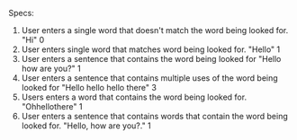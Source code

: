 Specs:

1. User enters a single word that doesn't match the word being looked for. "Hi" 0
2. User enters single word that matches word being looked for. "Hello"  1
3. User enters a sentence that contains the word being looked for "Hello how are you?" 1
4. User enters a sentence that contains multiple uses of the word being looked for "Hello hello hello there" 3
5. Users enters a word that contains the word being looked for. "Ohhellothere" 1
6. User enters a sentence that contains words that contain the word being looked for. "Hello, how are you?." 1

